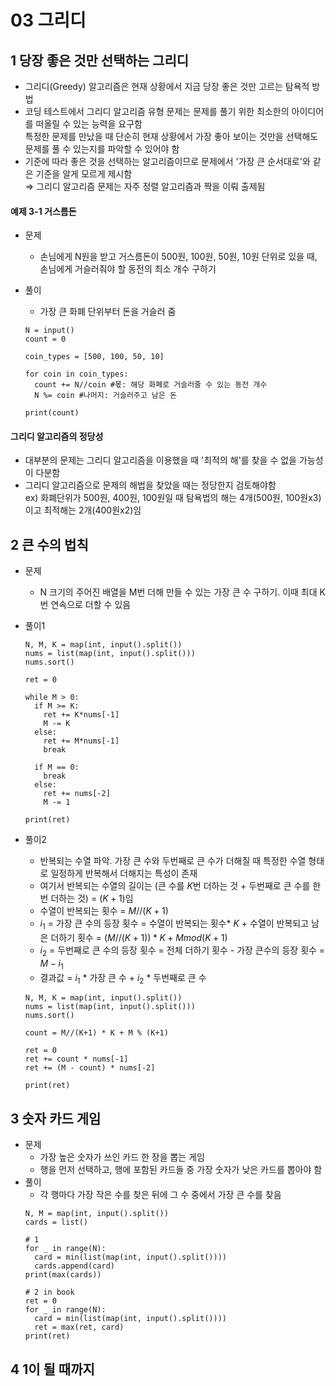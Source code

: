 # 03 그리디

## 1 당장 좋은 것만 선택하는 그리디
- 그리디(Greedy) 알고리즘은 현재 상황에서 지금 당장 좋은 것만 고르는 탐욕적 방법
- 코딩 테스트에서 그리디 알고리즘 유형 문제는 문제를 풀기 위한 최소한의 아이디어를 떠올릴 수 있는 능력을 요구함  
  특정한 문제를 만났을 때 단순히 현재 상황에서 가장 좋아 보이는 것만을 선택해도 문제를 풀 수 있는지를 파악할 수 있어야 함  
- 기준에 따라 좋은 것을 선택하는 알고리즘이므로 문제에서 '가장 큰 순서대로'와 같은 기준을 알게 모르게 제시함  
$\Rightarrow$ 그리디 알고리즘 문제는 자주 정렬 알고리즘과 짝을 이뤄 출제됨

#### 예제 3-1 거스름돈

- 문제  
  - 손님에게 N원을 받고 거스름돈이 500원, 100원, 50원, 10원 단위로 있을 때, 손님에게 거슬러줘야 할 동전의 최소 개수 구하기  

- 풀이  
  - 가장 큰 화폐 단위부터 돈을 거슬러 줌  
  ```
  N = input()
  count = 0
  
  coin_types = [500, 100, 50, 10]
  
  for coin in coin_types:
    count += N//coin #몫: 해당 화폐로 거슬러줄 수 있는 동전 개수
    N %= coin #나머지: 거슬러주고 남은 돈
  
  print(count) 
  ```

#### 그리디 알고리즘의 정당성
- 대부분의 문제는 그리디 알고리즘을 이용했을 때 '최적의 해'를 찾을 수 없을 가능성이 다분함  
- 그리디 알고리즘으로 문제의 해법을 찾았을 때는 정당한지 검토해야함  
ex) 화폐단위가 500원, 400원, 100원일 때 탐욕법의 해는 4개(500원, 100원x3)이고 최적해는 2개(400원x2)임  

## 2 큰 수의 법칙
- 문제  
  - N 크기의 주어진 배열을 M번 더해 만들 수 있는 가장 큰 수 구하기. 이때 최대 K번 연속으로 더할 수 있음  
  
- 풀이1  
  ```
  N, M, K = map(int, input().split())
  nums = list(map(int, input().split()))
  nums.sort()
  
  ret = 0
  
  while M > 0:
    if M >= K:
      ret += K*nums[-1]
      M -= K
    else:
      ret += M*nums[-1]
      break
  
    if M == 0:
      break
    else:
      ret += nums[-2]
      M -= 1
  
  print(ret)
  ```

- 풀이2  
  - 반복되는 수열 파악. 가장 큰 수와 두번째로 큰 수가 더해질 때 특정한 수열 형태로 일정하게 반복해서 더해지는 특성이 존재
  - 여기서 반복되는 수열의 길이는 (큰 수를 $K$번 더하는 것 + 두번째로 큰 수를 한 번 더하는 것) = $(K+1)$임  
  - 수열이 반복되는 횟수 = $M//(K+1)$  
  - $i_1$ = 가장 큰 수의 등장 횟수 = 수열이 반복되는 횟수* $K$ + 수열이 반복되고 남은 더하기 횟수 = $(M//(K+1))*K + M mod (K+1)$
  - $i_2$ = 두번째로 큰 수의 등장 횟수 = 전체 더하기 횟수 - 가장 큰수의 등장 횟수 = $M - i_1$
  - 결과값 = $i_1$ \* 가장 큰 수 + $i_2$ * 두번째로 큰 수  
  ```
  N, M, K = map(int, input().split())
  nums = list(map(int, input().split()))
  nums.sort()

  count = M//(K+1) * K + M % (K+1)

  ret = 0
  ret += count * nums[-1]
  ret += (M - count) * nums[-2]

  print(ret)
  ```

## 3 숫자 카드 게임
- 문제
  - 가장 높은 숫자가 쓰인 카드 한 장을 뽑는 게임
  - 행을 먼저 선택하고, 행에 포함된 카드들 중 가장 숫자가 낮은 카드를 뽑아야 함
- 풀이  
  - 각 행마다 가장 작은 수를 찾은 뒤에 그 수 중에서 가장 큰 수를 찾음
  ```
  N, M = map(int, input().split())
  cards = list()

  # 1
  for _ in range(N):
    card = min(list(map(int, input().split())))
    cards.append(card)
  print(max(cards))

  # 2 in book
  ret = 0
  for _ in range(N):
    card = min(list(map(int, input().split())))
    ret = max(ret, card)
  print(ret)
  ```
## 4 1이 될 때까지
